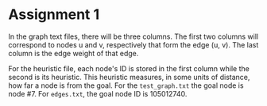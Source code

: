 # Assignment 1
In the graph text files, there will be three columns. The first two columns will correspond to nodes u and v, respectively that form the edge (u, v). The last column is the edge weight of that edge.

For the heuristic file, each node's ID is stored in the first column while the second is its heuristic. This heuristic measures, in some units of distance, how far a node is from the goal. For the `test_graph.txt` the goal node is node #7. For `edges.txt`, the goal node ID is 105012740.
